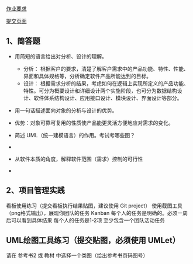 [作业要求](https://sysu-swsad.github.io/swad-guide/02-prject-team#3作业)

[提交页面](https://shimo.im/sheets/uBJjssYsbnAbcYaB/QBaT7)

## 1、简答题
- 用简短的语言给出对分析、设计的理解。
  - 分析： 根据客户的要求，清楚了解客户需求中的产品功能、特性、性能、界面和具体规格等，分析确定软件产品所能达到的目标。
  - 设计： 根据需求分析的结果，考虑如何在逻辑上实现所定义的产品功能、特性。可分为概要设计和详细设计两个实施阶段，也可分为数据结构设计、软件体系结构设计、应用接口设计、模块设计、界面设计等部分。
 
- 用一句话描述面向对象的分析与设计的优势。
 - 优势：对象可靠可复用的性质使产品能更灵活方便地应对需求的变化。
 
- 简述 UML（统一建模语言）的作用。考试考哪些图？
 - 
 
- 从软件本质的角度，解释软件范围（需求）控制的可行性
 - 
 
## 2、项目管理实践
看板使用练习（提交看板执行结果贴图，建议使用 Git project） 
使用截图工具（png格式输出），展现你团队的任务 Kanban
每个人的任务是明确的。必须一周后可以看到具体结果
每个人的任务是1-2项
至少包含一个团队活动任务
## UML绘图工具练习（提交贴图，必须使用 UMLet） 
请在 参考书2 或 教材 中选择一个类图（给出参考书页码图号）




